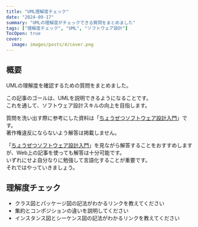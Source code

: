 ```yaml
---
title: "UML理解度チェック"
date: "2024-09-17"
summary: "UMLの理解度がチェックできる質問をまとめました"
tags: ["理解度チェック", "UML", "ソフトウェア設計"]
TocOpen: true
cover:
  image: images/posts/4/cover.png
---
```


## 概要

UMLの理解度を確認するための質問をまとめました。

この記事のゴールは、UMLを説明できるようになることです。  
これを通して、ソフトウェア設計スキルの向上を目指します。

質問を洗い出す際に参考にした資料は「[ちょうぜつソフトウェア設計入門](https://gihyo.jp/book/2022/978-4-297-13234-7)」です。  
著作権違反にならないよう解答は掲載しません。

「[ちょうぜつソフトウェア設計入門](https://gihyo.jp/book/2022/978-4-297-13234-7)」を見ながら解答することをおすすめしますが、Web上の記事を使っても解答は十分可能です。  
いずれにせよ自分なりに勉強して言語化することが重要です。  
それではやっていきましょう。

## 理解度チェック

- クラス図とパッケージ図の記法がわかるリンクを教えてください
- 集約とコンポジションの違いを説明してください
- インスタンス図とシーケンス図の記法がわかるリンクを教えてください
